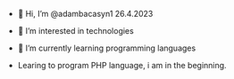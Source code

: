 - 👋 Hi, I’m @adambacasyn1 26.4.2023
- 👀 I’m interested in technologies
- 🌱 I’m currently learning programming languages

- Learing to program PHP language, i am in the beginning.

